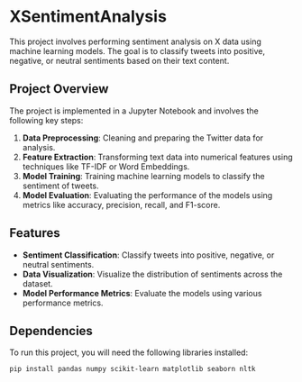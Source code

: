 # XSentimentAnalysis

This project involves performing sentiment analysis on X data using machine learning models. The goal is to classify tweets into positive, negative, or neutral sentiments based on their text content.

## Project Overview

The project is implemented in a Jupyter Notebook and involves the following key steps:
1. **Data Preprocessing**: Cleaning and preparing the Twitter data for analysis.
2. **Feature Extraction**: Transforming text data into numerical features using techniques like TF-IDF or Word Embeddings.
3. **Model Training**: Training machine learning models to classify the sentiment of tweets.
4. **Model Evaluation**: Evaluating the performance of the models using metrics like accuracy, precision, recall, and F1-score.

## Features

- **Sentiment Classification**: Classify tweets into positive, negative, or neutral sentiments.
- **Data Visualization**: Visualize the distribution of sentiments across the dataset.
- **Model Performance Metrics**: Evaluate the models using various performance metrics.

## Dependencies

To run this project, you will need the following libraries installed:

```bash
pip install pandas numpy scikit-learn matplotlib seaborn nltk
